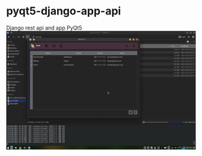 # pyqt5-django-app-api
Django rest api and app PyQt5
![alt text](https://github.com/amirzp/pyqt5-django-app-api/blob/main/screenshot.png?raw=true)
